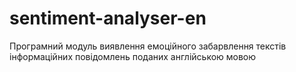 # sentiment-analyser-en
Програмний модуль виявлення емоційного забарвлення текстів інформаційних повідомлень поданих англійською мовою
